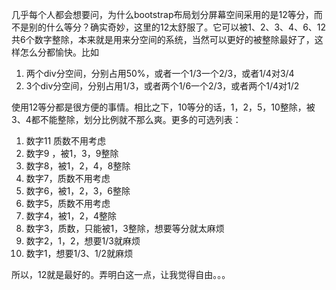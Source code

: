 几乎每个人都会想要问，为什么bootstrap布局划分屏幕空间采用的是12等分，而不是别的什么等分？确实奇妙，这里的12太舒服了。它可以被1、2、3、4、6、12共6个数字整除，本来就是用来分空间的系统，当然可以更好的被整除最好了，这样怎么分都愉快。比如

1. 两个div分空间，分别占用50%，或者一个1/3一个2/3，或者1/4对3/4
2. 3个div分空间，分别占用1/3，或者两个1/6一个2/3，或者两个1/4对1/2

使用12等分都是很方便的事情。相比之下，10等分的话，1，2，5，10整除，被3、4都不能整除，划分比例就不那么爽。更多的可选列表：

1. 数字11 质数不用考虑
2. 数字9 ，被1，3，9整除
3. 数字8，被1，2，4，8整除
4. 数字7，质数不用考虑
5. 数字6，被1，2，3，6整除
6. 数字5，质数不用考虑
7. 数字4，被1，2，4整除
8. 数字3，质数，只能被1，3整除，想要等分就太麻烦
9. 数字2，1，2，想要1/3就麻烦
10. 数字1，想要1/3、1/2就麻烦

所以，12就是最好的。弄明白这一点，让我觉得自由。。。
